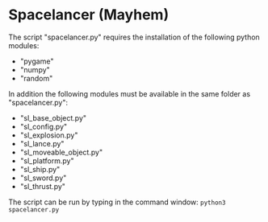 # Spacelancer (Mayhem)
The script "spacelancer.py" requires the installation of the following python modules:
- "pygame"
- "numpy"
- "random"

In addition the following modules must be available in the same folder as "spacelancer.py":
- "sl_base_object.py"
- "sl_config.py"
- "sl_explosion.py"
- "sl_lance.py"
- "sl_moveable_object.py"
- "sl_platform.py"
- "sl_ship.py"
- "sl_sword.py"
- "sl_thrust.py"
	

The script can be run by typing in the command window:
`python3 spacelancer.py`
